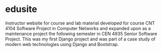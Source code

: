 edusite
=======

Instructor website for course and lab material developed for course CNT 4104 Software Project in Computer Networks and expanded upon as a maintenance project the following semester in CEN 4935 Senior Software Project. This was my first Django project and was part of a case study of modern web technologies using Django and Bootstrap.
